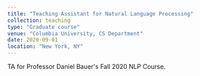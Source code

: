 ```yaml
---
title: "Teaching Assistant for Natural Language Processing"
collection: teaching
type: "Graduate course"
venue: "Columbia University, CS Department"
date: 2020-09-01
location: "New York, NY"
---
```


TA for Professor Daniel Bauer's Fall 2020 NLP Course. 
